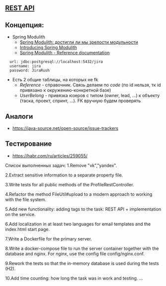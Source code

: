 ## [REST API](http://localhost:8080/doc)

## Концепция:

- Spring Modulith
    - [Spring Modulith: достигли ли мы зрелости модульности](https://habr.com/ru/post/701984/)
    - [Introducing Spring Modulith](https://spring.io/blog/2022/10/21/introducing-spring-modulith)
    - [Spring Modulith - Reference documentation](https://docs.spring.io/spring-modulith/docs/current-SNAPSHOT/reference/html/)

```
  url: jdbc:postgresql://localhost:5432/jira
  username: jira
  password: JiraRush
```

- Есть 2 общие таблицы, на которых не fk
    - _Reference_ - справочник. Связь делаем по _code_ (по id нельзя, тк id привязано к окружению-конкретной базе)
    - _UserBelong_ - привязка юзеров с типом (owner, lead, ...) к объекту (таска, проект, спринт, ...). FK вручную будем
      проверять

## Аналоги

- https://java-source.net/open-source/issue-trackers

## Тестирование

- https://habr.com/ru/articles/259055/

Список выполненных задач:
1.Remove "vk","yandex".

2.Extract sensitive information to a separate property file.

3.Write tests for all public methods of the ProfileRestController.

4.Refactor the method FileUtil#upload to a modern approach to working with the file system.

5.Add new functionality: adding tags to the task: REST API + implementation on the service.

6.Add localization in at least two languages for email templates and the index.html start page.

7.Write a Dockerfile for the primary server.

8.Write a docker-compose file to run the server container together with the database and nginx. For nginx, use the config file config/nginx.conf.

9.Rework the tests so that the in-memory database is used during the tests (H2).

10.Add time counting: how long the task was in work and testing.
...
